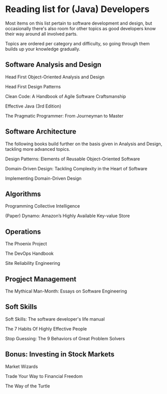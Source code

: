 # Reading list for (Java) Developers
Most items on this list pertain to software development and design,
but occasionally there's also room for other topics as good developers
know their way around all involved parts.

Topics are ordered per category and difficulty, so going through them builds up your knowledge gradually.


## Software Analysis and Design
Head First Object-Oriented Analysis and Design

Head First Design Patterns

Clean Code: A Handbook of Agile Software Craftsmanship

Effective Java (3rd Edition)

The Pragmatic Programmer: From Journeyman to Master


## Software Architecture
The following books build further on the basis given in Analysis and Design, tackling more advanced topics.

Design Patterns: Elements of Reusable Object-Oriented Software

Domain-Driven Design: Tackling Complexity in the Heart of Software

Implementing Domain-Driven Design


## Algorithms
Programming Collective Intelligence

(Paper) Dynamo: Amazon’s Highly Available Key-value Store


## Operations
The Phoenix Project

The DevOps Handbook

Site Reliability Engineering


## Progject Management
The Mythical Man-Month: Essays on Software Engineering


## Soft Skills
Soft Skills: The software developer's life manual

The 7 Habits Of Highly Effective People

Stop Guessing: The 9 Behaviors of Great Problem Solvers


## Bonus: Investing in Stock Markets
Market Wizards

Trade Your Way to Financial Freedom

The Way of the Turtle
